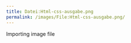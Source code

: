 ```yaml
---
title: Datei:Html-css-ausgabe.png
permalink: /images/File:Html-css-ausgabe.png/
---
```


Importing image file